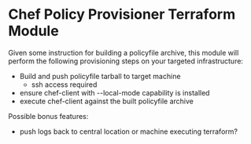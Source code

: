 # Chef Policy Provisioner Terraform Module

Given some instruction for building a policyfile archive,
this module will perform the following provisioning steps
on your targeted infrastructure:

- Build and push policyfile tarball to target machine
  - ssh access required
- ensure chef-client with --local-mode capability is installed
- execute chef-client against the built policyfile archive

Possible bonus features:
  - push logs back to central location or machine executing terraform?
